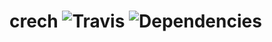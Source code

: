 # crech ![Travis](https://travis-ci.org/artjock/crech.svg) ![Dependencies](https://david-dm.org/artjock/crech.svg)

